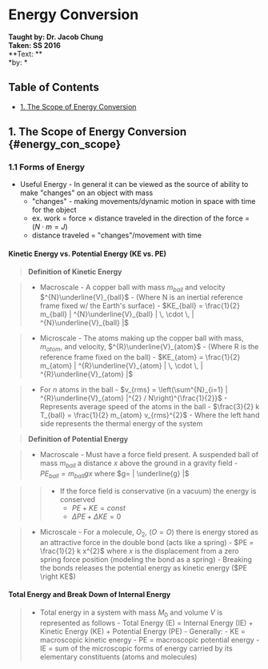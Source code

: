 # Energy Conversion
**Taught by: Dr. Jacob Chung**  
**Taken: SS 2016**  
**Text: **  
*by: *

## Table of Contents

- [1. The Scope of Energy Conversion](#energy_con_scope)

## 1. The Scope of Energy Conversion {#energy_con_scope}

### 1.1 Forms of Energy

- Useful Energy - In general it can be viewed as the source of ability to make
  "changes" on an object with mass
    - "changes" - making movements/dynamic motion in space with time for the
      object
    - ex. work = force $\times$ distance traveled in the direction of the force
      = ($N \cdot m = J$)
    - distance traveled = "changes"/movement with time

#### Kinetic Energy vs. Potential Energy (KE vs. PE)

> __Definition of Kinetic Energy__

> - Macroscale - A copper ball with mass $m_{ball}$ and velocity
    $^{N}\underline{V}_{ball}$ 
>       - (Where N is an inertial reference frame fixed w/ the Earth's surface)
>       - $KE_{ball} = \frac{1}{2} m_{ball} | ^{N}\underline{V}_{ball} | \,
          \cdot \, | ^{N}\underline{V}_{ball} |$

> - Microscale - The atoms making up the copper ball with mass, $m_{atom}$, and
    velocity, $^{R}\underline{V}_{atom}$ 
>       - (Where R is the reference frame fixed on the ball)
>       - $KE_{atom} = \frac{1}{2} m_{atom} | ^{R}\underline{V}_{atom} | \,
          \cdot \, | ^{R}\underline{V}_{atom} |$

> - For $n$ atoms in the ball
>       - $v_{rms} = \left(\sum^{N}_{i=1} | ^{R}\underline{V}_{atom} |^{2} /
          N\right)^{\frac{1}{2}}$
>           - Represents average speed of the atoms in the ball
>       - $\frac{3}{2} k T_{ball} = \frac{1}{2} m_{atom} v_{rms}^{2}$
>           - Where the left hand side represents the thermal energy of the
              system

> __Definition of Potential Energy__

> - Macroscale - Must have a force field present. A suspended ball of mass
    $m_{ball}$ a distance $x$ above the ground in a gravity field
>       - $PE_{ball} = m_{ball}gx$ where $g= | \underline{g} |$

>> - If the force field is conservative (in a vacuum) the energy is conserved
>>      - $PE + KE = const$
>>      - $\Delta PE + \Delta KE = 0$

> - Microscale - For a molecule, $O_{2}$, ($O=O$) there is energy stored as an
    attractive force in the double bond (acts like a spring)
>       - $PE = \frac{1}{2} k x^{2}$ where $x$ is the displacement from a zero
          spring force position (modeling the bond as a spring)
>       - Breaking the bonds releases the potential energy as kinetic energy ($PE \right KE$)

#### Total Energy and Break Down of Internal Energy

> - Total energy in a system with mass $M_{0}$ and volume $V$ is represented as
    follows
>       - Total Energy (E) = Internal Energy (IE) + Kinetic Energy (KE) +
          Potential Energy (PE)
>       - Generally:
>           - KE = macroscopic kinetic energy
>           - PE = macroscopic potential energy
>           - IE = sum of the microscopic forms of energy carried by its
              elementary constituents (atoms and molecules)
